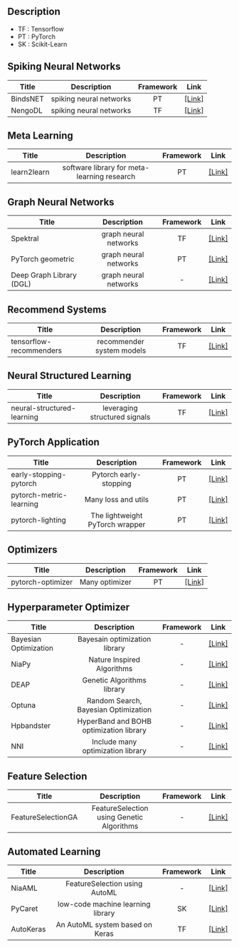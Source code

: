 ## Description

- TF : Tensorflow
- PT : PyTorch
- SK : Scikit-Learn


## Spiking Neural Networks

|Title|Description|Framework|Link|
|---|:---:|:---:|---|
|BindsNET|spiking neural networks|PT|[[Link]](https://github.com/BindsNET/bindsnet)|
|NengoDL|spiking neural networks|TF|[[Link]](https://github.com/nengo/nengo-dl)|

## Meta Learning

|Title|Description|Framework|Link|
|---|:---:|:---:|---|
|learn2learn|software library for meta-learning research|PT|[[Link]](https://github.com/learnables/learn2learn)|

## Graph Neural Networks

|Title|Description|Framework|Link|
|---|:---:|:---:|---|
|Spektral|graph neural networks|TF|[[Link]](https://graphneural.network/)|
|PyTorch geometric|graph neural networks|PT|[[Link]](https://pytorch-geometric.readthedocs.io/en/latest/#)|
|Deep Graph Library (DGL) |graph neural networks|-|[[Link]](https://www.dgl.ai/)|

## Recommend Systems

|Title|Description|Framework|Link|
|---|:---:|:---:|---|
|tensorflow-recommenders|recommender system models|TF|[[Link]](https://github.com/tensorflow/recommenders)|

## Neural Structured Learning

|Title|Description|Framework|Link|
|---|:---:|:---:|---|
|neural-structured-learning|leveraging structured signals|TF|[[Link]](https://github.com/tensorflow/neural-structured-learning)|


## PyTorch Application

|Title|Description|Framework|Link|
|---|:---:|:---:|---|
|early-stopping-pytorch|Pytorch early-stopping|PT|[[Link]](https://github.com/Bjarten/early-stopping-pytorch)|
|pytorch-metric-learning|Many loss and utils|PT|[[Link]](https://github.com/KevinMusgrave/pytorch-metric-learning)|
|pytorch-lighting|The lightweight PyTorch wrapper|PT|[[Link]](https://github.com/PyTorchLightning/pytorch-lightning)|

## Optimizers

|Title|Description|Framework|Link|
|---|:---:|:---:|---|
|pytorch-optimizer|Many optimizer|PT|[[Link]](https://github.com/jettify/pytorch-optimizer)|

## Hyperparameter Optimizer

|Title|Description|Framework|Link|
|---|:---:|:---:|---|
|Bayesian Optimization|Bayesain optimization library|-|[[Link]](https://github.com/fmfn/BayesianOptimization)|
|NiaPy|Nature Inspired Algorithms|-|[[Link]](https://github.com/NiaOrg/NiaPy)|
|DEAP|Genetic Algorithms library|-|[[Link]](https://github.com/DEAP/deap)|
|Optuna|Random Search, Bayesian Optimization|-|[[Link]](https://github.com/optuna/optuna)|
|Hpbandster|HyperBand and BOHB optimization library|-|[[Link]](https://github.com/automl/HpBandSter)|
|NNI|Include many optimization library|-|[[Link]](https://github.com/microsoft/nni)|

## Feature Selection

|Title|Description|Framework|Link|
|---|:---:|:---:|---|
|FeatureSelectionGA|FeatureSelection using Genetic Algorithms|-|[[Link]](https://github.com/kaushalshetty/FeatureSelectionGA)|

## Automated Learning

|Title|Description|Framework|Link|
|---|:---:|:---:|---|
|NiaAML|FeatureSelection using AutoML|-|[[Link]](https://github.com/lukapecnik/NiaAML)|
|PyCaret|low-code machine learning library|SK|[[Link]](https://pycaret.org/)|
|AutoKeras|An AutoML system based on Keras|TF|[[Link]](https://autokeras.com/)|
